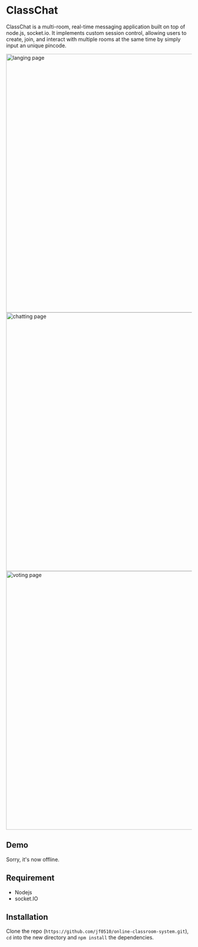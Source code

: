# ClassChat
ClassChat is a multi-room, real-time messaging application built on top of node.js, socket.io. It implements custom session control, allowing users to create, join, and interact with multiple rooms at the same time by simply input an unique pincode. 

<img src=".image/landing.png" alt="langing page" width="700">

<img src=".image/chat.png" alt="chatting page" width="700">

<img src=".image/vote.png" alt="voting page" width="700">

## Demo
Sorry, it's now offline.

## Requirement
- Nodejs
- socket.IO

## Installation
Clone the repo (`https://github.com/jf0510/online-classroom-system.git`), `cd` into the new directory and `npm install` the dependencies. 
